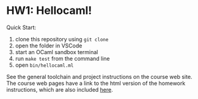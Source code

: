 # HW1: Hellocaml!

Quick Start:

1. clone this repository using `git clone`
2. open the folder in VSCode
3. start an OCaml sandbox terminal
4. run `make test` from the command line
5. open `bin/hellocaml.ml`

See the general toolchain and project instructions on the course web site. The
course web pages have a link to the html version of the homework instructions,
which are also included [here](doc/hw1-hellocaml.rst).

